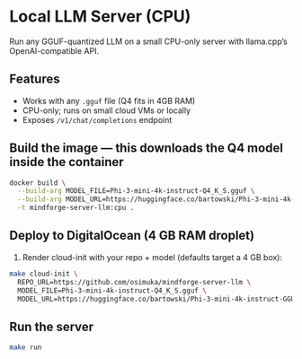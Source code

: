 # Local LLM Server (CPU)

Run any GGUF-quantized LLM on a small CPU-only server with llama.cpp’s OpenAI-compatible API.

## Features

- Works with any `.gguf` file (Q4 fits in 4GB RAM)
- CPU-only; runs on small cloud VMs or locally
- Exposes `/v1/chat/completions` endpoint

## Build the image — this downloads the Q4 model inside the container

```bash
docker build \
  --build-arg MODEL_FILE=Phi-3-mini-4k-instruct-Q4_K_S.gguf \
  --build-arg MODEL_URL=https://huggingface.co/bartowski/Phi-3-mini-4k-instruct-GGUF/resolve/main/Phi-3-mini-4k-instruct-Q4_K_S.gguf \
  -t mindforge-server-llm:cpu .

```

## Deploy to DigitalOcean (4 GB RAM droplet)

1. Render cloud-init with your repo + model (defaults target a 4 GB box):

```bash
make cloud-init \
  REPO_URL=https://github.com/osimuka/mindforge-server-llm \
  MODEL_FILE=Phi-3-mini-4k-instruct-Q4_K_S.gguf \
  MODEL_URL=https://huggingface.co/bartowski/Phi-3-mini-4k-instruct-GGUF/resolve/main/Phi-3-mini-4k-instruct-Q4_K_S.gguf
```

## Run the server

```bash
make run
```
